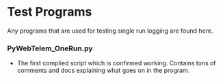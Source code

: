 # Test Programs
Any programs that are used for testing single run logging are found here. 

### PyWebTelem_OneRun.py
- The first complied script which is confirmed working. Contains tons of comments and docs explaining what goes on in the program.